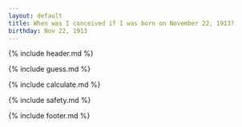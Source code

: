```yaml
---
layout: default
title: When was I conceived if I was born on November 22, 1913?
birthday: Nov 22, 1913
---
```


{% include header.md %}

{% include guess.md %}

{% include calculate.md %}

{% include safety.md %}

{% include footer.md %}



